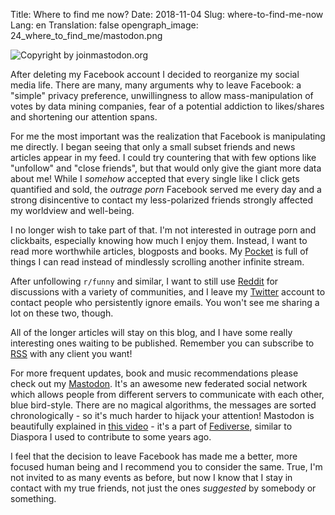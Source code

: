 Title: Where to find me now?
Date: 2018-11-04
Slug: where-to-find-me-now
Lang: en
Translation: false
opengraph_image: 24_where_to_find_me/mastodon.png

![Copyright by joinmastodon.org](/images/24_where_to_find_me/mastodon.png)

After deleting my Facebook account I decided to reorganize my social media life. There are many, many arguments why to leave Facebook: a "simple" privacy preference, unwillingness to allow mass-manipulation of votes by data mining companies, fear of a potential addiction to likes/shares and shortening our attention spans.

For me the most important was the realization that Facebook is manipulating me directly. I began seeing that only a small subset friends and news articles appear in my feed. I could try countering that with few options like "unfollow" and "close friends", but that would only give the giant more data about me! While I _somehow_ accepted that every single like I click gets quantified and sold, the _outrage porn_ Facebook served me every day and a strong disincentive to contact my less-polarized friends strongly affected my worldview and well-being.

I no longer wish to take part of that. I'm not interested in outrage porn and clickbaits, especially knowing how much I enjoy them. Instead, I want to read more worthwhile articles, blogposts and books. My [Pocket](https://getpocket.com/) is full of things I can read instead of mindlessly scrolling another infinite stream.

After unfollowing `r/funny` and similar, I want to still use [Reddit](https://www.reddit.com/) for discussions with a variety of communities, and I leave my [Twitter](https://twitter.com/PawelNgei) account to contact people who persistently ignore emails. You won't see me sharing a lot on these two, though.

All of the longer articles will stay on this blog, and I have some really interesting ones waiting to be published. Remember you can subscribe to [RSS](feeds/all.atom.xml) with any client you want!

For more frequent updates, book and music recommendations please check out my [Mastodon](https://chaos.social/@alxd). It's an awesome new federated social network which allows people from different servers to communicate with each other, blue bird-style. There are no magical algorithms, the messages are sorted chronologically - so it's much harder to hijack your attention! Mastodon is beautifully explained in [this video](https://www.youtube.com/watch?v=IPSbNdBmWKE) - it's a part of [Fediverse](https://en.wikipedia.org/wiki/Fediverse), similar to Diaspora I used to contribute to some years ago.

I feel that the decision to leave Facebook has made me a better, more focused human being and I recommend you to consider the same. True, I'm not invited to as many events as before, but now I know that I stay in contact with my true friends, not just the ones _suggested_ by somebody or something.

